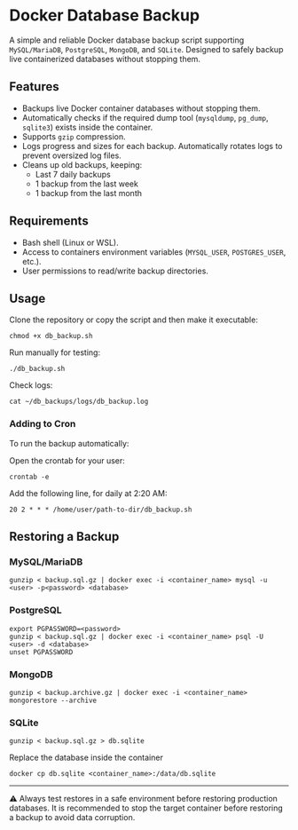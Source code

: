# Docker Database Backup 

A simple and reliable Docker database backup script supporting `MySQL/MariaDB`, `PostgreSQL`, `MongoDB`, and `SQLite`. Designed to safely backup live containerized databases without stopping them.

## Features

- Backups live Docker container databases without stopping them.
- Automatically checks if the required dump tool (`mysqldump`, `pg_dump`, `sqlite3`) exists inside the container.
- Supports `gzip` compression.
- Logs progress and sizes for each backup. Automatically rotates logs to prevent oversized log files.
- Cleans up old backups, keeping:
    - Last 7 daily backups
    - 1 backup from the last week
    - 1 backup from the last month

## Requirements 

- Bash shell (Linux or WSL).
- Access to containers environment variables (`MYSQL_USER`, `POSTGRES_USER`, etc.).
- User permissions to read/write backup directories.

## Usage

Clone the repository or copy the script and then make it executable:
```
chmod +x db_backup.sh
```
Run manually for testing:
```
./db_backup.sh
```

Check logs:
```
cat ~/db_backups/logs/db_backup.log
```

### Adding to Cron

To run the backup automatically:

Open the crontab for your user:
```
crontab -e
```

Add the following line, for daily at 2:20 AM:
```
20 2 * * * /home/user/path-to-dir/db_backup.sh
```

## Restoring a Backup
### MySQL/MariaDB
```
gunzip < backup.sql.gz | docker exec -i <container_name> mysql -u <user> -p<password> <database>
```
### PostgreSQL
```
export PGPASSWORD=<password>
gunzip < backup.sql.gz | docker exec -i <container_name> psql -U <user> -d <database>
unset PGPASSWORD
```
### MongoDB
```
gunzip < backup.archive.gz | docker exec -i <container_name> mongorestore --archive
```
### SQLite
```
gunzip < backup.sql.gz > db.sqlite
```

Replace the database inside the container
```
docker cp db.sqlite <container_name>:/data/db.sqlite
```

---

⚠️ Always test restores in a safe environment before restoring production databases. 
It is recommended to stop the target container before restoring a backup to avoid data corruption.



